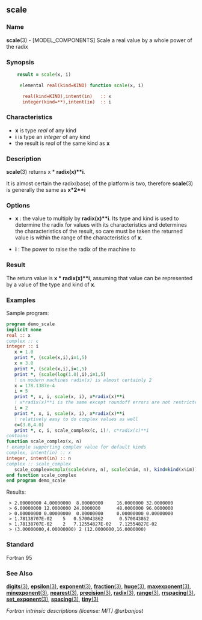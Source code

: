 ## scale

### **Name**

**scale**(3) - \[MODEL_COMPONENTS\] Scale a real value by a whole power of the radix

### **Synopsis**
```fortran
    result = scale(x, i)
```
```fortran
     elemental real(kind=KIND) function scale(x, i)

      real(kind=KIND),intent(in)   :: x
      integer(kind=**),intent(in)  :: i
```
### **Characteristics**

   - **x** is type _real_ of any kind
   - **i** is type an _integer_ of any kind
   - the result is _real_ of the same kind as **x**

### **Description**

   **scale**(3) returns x \* **radix(x)\*\*i**.

   It is almost certain the radix(base) of the platform is two, therefore
   **scale**(3) is generally the same as **x*2\*\*i**

### **Options**

- **x**
  : the value to multiply by **radix(x)\*\*i**. Its type and kind is used
  to determine the radix for values with its characteristics and determines
  the characteristics of the result, so care must be taken the returned
  value is within the range of the characteristics of **x**.

- **i**
  : The power to raise the radix of the machine to

### **Result**

The return value is **x \* radix(x)\*\*i**, assuming that value can be
represented by a value of the type and kind of **x**.

### **Examples**

Sample program:
```fortran
program demo_scale
implicit none
real :: x
complex :: c
integer :: i
   x = 1.0
   print *, (scale(x,i),i=1,5)
   x = 3.0
   print *, (scale(x,i),i=1,5)
   print *, (scale(log(1.0),i),i=1,5)
   ! on modern machines radix(x) is almost certainly 2
   x = 178.1387e-4
   i = 5
   print *, x, i, scale(x, i), x*radix(x)**i
   ! x*radix(x)**i is the same except roundoff errors are not restricted
   i = 2
   print *, x, i, scale(x, i), x*radix(x)**i
   ! relatively easy to do complex values as well
   c=(3.0,4.0)
   print *, c, i, scale_complex(c, i)!, c*radix(c)**i
contains
function scale_complex(x, n)
! example supporting complex value for default kinds
complex, intent(in) :: x
integer, intent(in) :: n
complex :: scale_complex
   scale_complex=cmplx(scale(x%re, n), scale(x%im, n), kind=kind(x%im))
end function scale_complex
end program demo_scale
```
Results:
```text
 > 2.00000000 4.00000000  8.00000000     16.0000000 32.0000000
 > 6.00000000 12.0000000 24.0000000      48.0000000 96.0000000
 > 0.00000000 0.00000000  0.00000000     0.00000000 0.00000000
 > 1.78138707E-02    5   0.570043862      0.570043862
 > 1.78138707E-02    2   7.12554827E-02   7.12554827E-02
 > (3.00000000,4.00000000) 2 (12.0000000,16.0000000)
```
### **Standard**

Fortran 95

### **See Also**

[**digits**(3)](#digits),
[**epsilon**(3)](#epsilon),
[**exponent**(3)](#exponent),
[**fraction**(3)](#fraction),
[**huge**(3)](#huge),
[**maxexponent**(3)](#maxexponent),
[**minexponent**(3)](#minexponent),
[**nearest**(3)](#nearest),
[**precision**(3)](#precision),
[**radix**(3)](#radix),
[**range**(3)](#range),
[**rrspacing**(3)](#rrspacing),
[**set_exponent**(3)](#set_exponent),
[**spacing**(3)](#spacing),
[**tiny**(3)](#tiny)

 _Fortran intrinsic descriptions (license: MIT) \@urbanjost_
